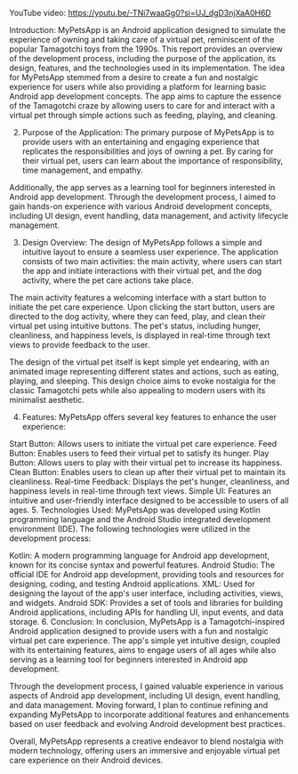 YouTube video: https://youtu.be/-TNi7waaGg0?si=UJ_dgD3njXaA0H6D


Introduction:
MyPetsApp is an Android application designed to simulate the experience of owning and taking care of a virtual pet, reminiscent of the popular Tamagotchi toys from the 1990s. This report provides an overview of the development process, including the purpose of the application, its design, features, and the technologies used in its implementation.
The idea for MyPetsApp stemmed from a desire to create a fun and nostalgic experience for users while also providing a platform for learning basic Android app development concepts. The app aims to capture the essence of the Tamagotchi craze by allowing users to care for and interact with a virtual pet through simple actions such as feeding, playing, and cleaning.

2. Purpose of the Application:
The primary purpose of MyPetsApp is to provide users with an entertaining and engaging experience that replicates the responsibilities and joys of owning a pet. By caring for their virtual pet, users can learn about the importance of responsibility, time management, and empathy.

Additionally, the app serves as a learning tool for beginners interested in Android app development. Through the development process, I aimed to gain hands-on experience with various Android development concepts, including UI design, event handling, data management, and activity lifecycle management.

3. Design Overview:
The design of MyPetsApp follows a simple and intuitive layout to ensure a seamless user experience. The application consists of two main activities: the main activity, where users can start the app and initiate interactions with their virtual pet, and the dog activity, where the pet care actions take place.

The main activity features a welcoming interface with a start button to initiate the pet care experience. Upon clicking the start button, users are directed to the dog activity, where they can feed, play, and clean their virtual pet using intuitive buttons. The pet's status, including hunger, cleanliness, and happiness levels, is displayed in real-time through text views to provide feedback to the user.

The design of the virtual pet itself is kept simple yet endearing, with an animated image representing different states and actions, such as eating, playing, and sleeping. This design choice aims to evoke nostalgia for the classic Tamagotchi pets while also appealing to modern users with its minimalist aesthetic.

4. Features:
MyPetsApp offers several key features to enhance the user experience:

Start Button: Allows users to initiate the virtual pet care experience.
Feed Button: Enables users to feed their virtual pet to satisfy its hunger.
Play Button: Allows users to play with their virtual pet to increase its happiness.
Clean Button: Enables users to clean up after their virtual pet to maintain its cleanliness.
Real-time Feedback: Displays the pet's hunger, cleanliness, and happiness levels in real-time through text views.
Simple UI: Features an intuitive and user-friendly interface designed to be accessible to users of all ages.
5. Technologies Used:
MyPetsApp was developed using Kotlin programming language and the Android Studio integrated development environment (IDE). The following technologies were utilized in the development process:

Kotlin: A modern programming language for Android app development, known for its concise syntax and powerful features.
Android Studio: The official IDE for Android app development, providing tools and resources for designing, coding, and testing Android applications.
XML: Used for designing the layout of the app's user interface, including activities, views, and widgets.
Android SDK: Provides a set of tools and libraries for building Android applications, including APIs for handling UI, input events, and data storage.
6. Conclusion:
In conclusion, MyPetsApp is a Tamagotchi-inspired Android application designed to provide users with a fun and nostalgic virtual pet care experience. The app's simple yet intuitive design, coupled with its entertaining features, aims to engage users of all ages while also serving as a learning tool for beginners interested in Android app development.

Through the development process, I gained valuable experience in various aspects of Android app development, including UI design, event handling, and data management. Moving forward, I plan to continue refining and expanding MyPetsApp to incorporate additional features and enhancements based on user feedback and evolving Android development best practices.

Overall, MyPetsApp represents a creative endeavor to blend nostalgia with modern technology, offering users an immersive and enjoyable virtual pet care experience on their Android devices.
